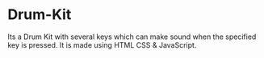 # Drum-Kit
Its a Drum Kit with several keys which can make sound when the specified key is pressed. It is made using HTML CSS &amp; JavaScript.
